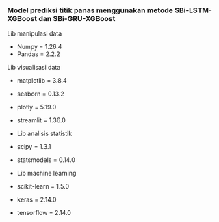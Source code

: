 ### Model prediksi titik panas menggunakan metode SBi-LSTM-XGBoost dan SBi-GRU-XGBoost

Lib manipulasi data
- Numpy         = 1.26.4
- Pandas        = 2.2.2

Lib visualisasi data
- matplotlib    = 3.8.4
- seaborn       = 0.13.2
- plotly        = 5.19.0
- streamlit     = 1.36.0

- Lib analisis statistik
- scipy         = 1.3.1
- statsmodels   = 0.14.0

- Lib machine learning
- scikit-learn  = 1.5.0
- keras         = 2.14.0
- tensorflow    = 2.14.0